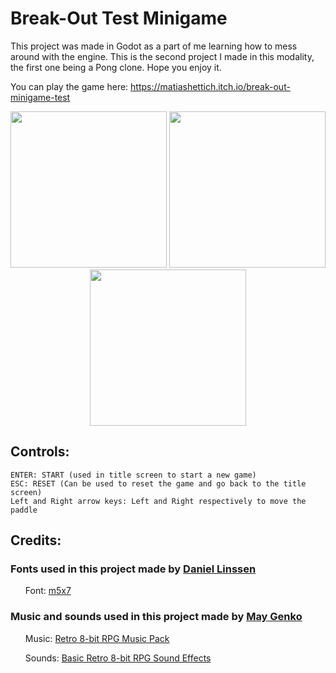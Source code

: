 # Break-Out Test Minigame

This project was made in Godot as a part of me learning how to mess around with the engine. This is the second project I made in this modality, the first one being a Pong clone. Hope you enjoy it.

You can play the game here: https://matiashettich.itch.io/break-out-minigame-test

<p align="center">
    <img src="https://github.com/matias-hettich-castillo/break-out-oso/assets/7623785/4e3f0362-8b15-4176-a23c-9ceda774d159" width="250" />
    <img src="https://github.com/matias-hettich-castillo/break-out-oso/assets/7623785/6e2cf507-8652-4346-a0f0-bd6abd6b6d02" width="250" />
    <img src="https://github.com/matias-hettich-castillo/break-out-oso/assets/7623785/0e7be8b4-d99d-4cbb-99b6-29e2d371e028" width="250" />
</p>

## Controls:

    ENTER: START (used in title screen to start a new game)
    ESC: RESET (Can be used to reset the game and go back to the title screen)
    Left and Right arrow keys: Left and Right respectively to move the paddle 

## Credits:

### Fonts used in this project made by <a href="https://managore.itch.io/">Daniel Linssen</a>
<ul>Font: <a href="https://managore.itch.io/m5x7">m5x7</a></ul>

### Music and sounds used in this project made by <a href="https://maygenko.itch.io/">May Genko</a></ul>
<ul>Music: <a href="https://maygenko.itch.io/retro-8-bit-rpg-music-pack-by-may-genko">Retro 8-bit RPG Music Pack</a></ul>
<ul>Sounds: <a href="https://maygenko.itch.io/basic-rpg-sfx-by-maygenko">Basic Retro 8-bit RPG Sound Effects</a></ul>
